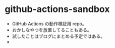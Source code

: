 # github-actions-sandbox

- GitHub Actions の動作検証用 repo。
- おかしなやつを放置してることもある。
- 試したことはブログにまとめる予定ではある。
-
